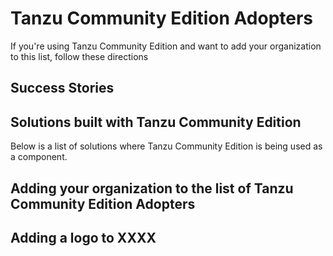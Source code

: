 # Tanzu Community Edition Adopters

If you're using Tanzu Community Edition and want to add your organization to this list, follow these directions

## Success Stories

## Solutions built with Tanzu Community Edition

Below is a list of solutions where Tanzu Community Edition is being used as a component.

## Adding your organization to the list of Tanzu Community Edition Adopters

## Adding a logo to XXXX
